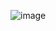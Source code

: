
![image](https://user-images.githubusercontent.com/110691992/197369853-2c1f134c-d631-40d0-badb-447ab028a9a8.png)
